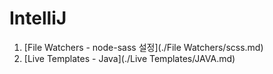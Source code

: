 # IntelliJ

1. [File Watchers - node-sass 설정](./File Watchers/scss.md)
2. [Live Templates - Java](./Live Templates/JAVA.md)
